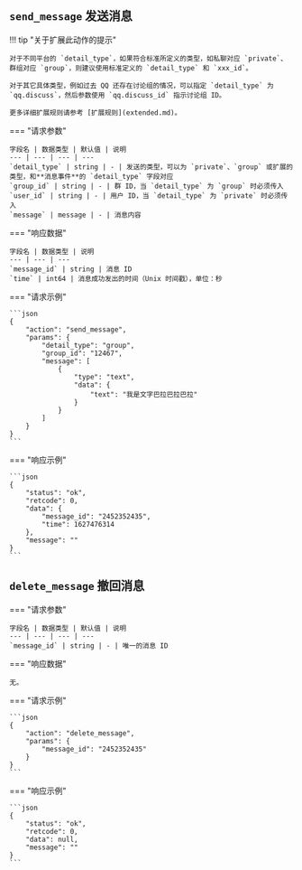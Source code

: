 ## `send_message` 发送消息

!!! tip "关于扩展此动作的提示"

    对于不同平台的 `detail_type`，如果符合标准所定义的类型，如私聊对应 `private`、群组对应 `group`，则建议使用标准定义的 `detail_type` 和 `xxx_id`。

    对于其它具体类型，例如过去 QQ 还存在讨论组的情况，可以指定 `detail_type` 为 `qq.discuss`，然后参数使用 `qq.discuss_id` 指示讨论组 ID。

    更多详细扩展规则请参考 [扩展规则](extended.md)。

=== "请求参数"

    字段名 | 数据类型 | 默认值 | 说明
    --- | --- | --- | ---
    `detail_type` | string | - | 发送的类型，可以为 `private`、`group` 或扩展的类型，和**消息事件**的 `detail_type` 字段对应
    `group_id` | string | - | 群 ID，当 `detail_type` 为 `group` 时必须传入
    `user_id` | string | - | 用户 ID，当 `detail_type` 为 `private` 时必须传入
    `message` | message | - | 消息内容

=== "响应数据"

    字段名 | 数据类型 | 说明
    --- | --- | ---
    `message_id` | string | 消息 ID
    `time` | int64 | 消息成功发出的时间（Unix 时间戳），单位：秒

=== "请求示例"

    ```json
    {
        "action": "send_message",
        "params": {
            "detail_type": "group",
            "group_id": "12467",
            "message": [
                {
                    "type": "text",
                    "data": {
                        "text": "我是文字巴拉巴拉巴拉"
                    }
                }
            ]
        }
    }
    ```

=== "响应示例"

    ```json
    {
        "status": "ok",
        "retcode": 0,
        "data": {
            "message_id": "2452352435",
            "time": 1627476314
        },
        "message": ""
    }
    ```

## `delete_message` 撤回消息

=== "请求参数"

    字段名 | 数据类型 | 默认值 | 说明
    --- | --- | --- | ---
    `message_id` | string | - | 唯一的消息 ID

=== "响应数据"

    无。

=== "请求示例"

    ```json
    {
        "action": "delete_message",
        "params": {
            "message_id": "2452352435"
        }
    }
    ```

=== "响应示例"

    ```json
    {
        "status": "ok",
        "retcode": 0,
        "data": null,
        "message": ""
    }
    ```
